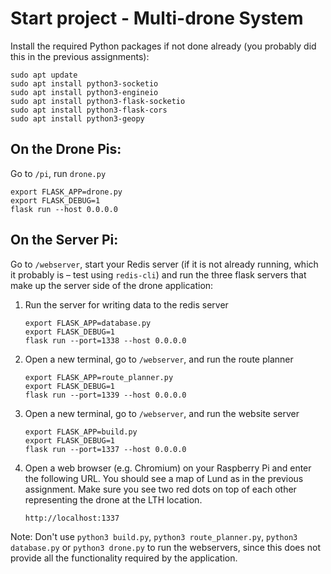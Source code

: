 # Start project - Multi-drone System
Install the required Python packages if not done already (you probably did this in the previous assignments):
```
sudo apt update
sudo apt install python3-socketio
sudo apt install python3-engineio
sudo apt install python3-flask-socketio
sudo apt install python3-flask-cors
sudo apt install python3-geopy
```

## On the Drone Pis:

Go to `/pi`, run `drone.py`
```
export FLASK_APP=drone.py
export FLASK_DEBUG=1
flask run --host 0.0.0.0
```

## On the Server Pi:
Go to `/webserver`, start your Redis server (if it is not already running, which it probably is – test using `redis-cli`) and run the three flask servers that make up the server side of the drone application:

1. Run the server for writing data to the redis server
    ```
    export FLASK_APP=database.py
    export FLASK_DEBUG=1
    flask run --port=1338 --host 0.0.0.0
    ```
2. Open a new terminal, go to `/webserver`, and run the route planner
    ```
    export FLASK_APP=route_planner.py
    export FLASK_DEBUG=1
    flask run --port=1339 --host 0.0.0.0
    ```

3. Open a new terminal, go to `/webserver`,  and run the website server
    ```
    export FLASK_APP=build.py
    export FLASK_DEBUG=1
    flask run --port=1337 --host 0.0.0.0
    ```

4.  Open a web browser (e.g. Chromium) on your Raspberry Pi and enter the following URL. You should see a map of Lund as in the previous assignment. Make sure you see two red dots on top of each other representing the drone at the LTH location.

    ```
    http://localhost:1337
    ```

Note: Don't use `python3 build.py`, `python3 route_planner.py`, `python3 database.py` or `python3 drone.py` to run the webservers, since this does not provide all the functionality required by the application.
